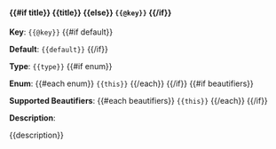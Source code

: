 #### {{#if title}} {{title}} {{else}} `{{@key}}` {{/if}}

**Key**: `{{@key}}`
{{#if default}}

**Default**: `{{default}}`
{{/if}}

**Type**: `{{type}}`
{{#if enum}}  

**Enum**: {{#each enum}} `{{this}}` {{/each}}
{{/if}}
{{#if beautifiers}}  

**Supported Beautifiers**: {{#each beautifiers}} `{{this}}` {{/each}}
{{/if}}

**Description**:

{{description}}
